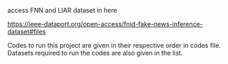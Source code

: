 access FNN and LIAR dataset in here

https://ieee-dataport.org/open-access/fnid-fake-news-inference-dataset#files

Codes to run this project are given in their respective order in codes file. Datasets required to run the codes are also given in the list.
